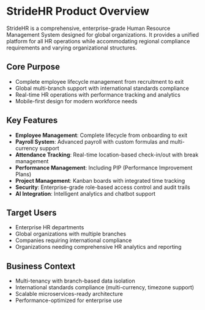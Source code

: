 # StrideHR Product Overview

StrideHR is a comprehensive, enterprise-grade Human Resource Management System designed for global organizations. It provides a unified platform for all HR operations while accommodating regional compliance requirements and varying organizational structures.

## Core Purpose
- Complete employee lifecycle management from recruitment to exit
- Global multi-branch support with international standards compliance
- Real-time HR operations with performance tracking and analytics
- Mobile-first design for modern workforce needs

## Key Features
- **Employee Management**: Complete lifecycle from onboarding to exit
- **Payroll System**: Advanced payroll with custom formulas and multi-currency support
- **Attendance Tracking**: Real-time location-based check-in/out with break management
- **Performance Management**: Including PIP (Performance Improvement Plans)
- **Project Management**: Kanban boards with integrated time tracking
- **Security**: Enterprise-grade role-based access control and audit trails
- **AI Integration**: Intelligent analytics and chatbot support

## Target Users
- Enterprise HR departments
- Global organizations with multiple branches
- Companies requiring international compliance
- Organizations needing comprehensive HR analytics and reporting

## Business Context
- Multi-tenancy with branch-based data isolation
- International standards compliance (multi-currency, timezone support)
- Scalable microservices-ready architecture
- Performance-optimized for enterprise use